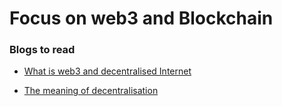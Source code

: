 # Focus on web3 and Blockchain 

### Blogs to read

- [ What is web3 and decentralised Internet ](https://www.freecodecamp.org/news/what-is-web3/)

- [ The meaning of decentralisation](https://medium.com/@VitalikButerin/the-meaning-of-decentralization-a0c92b76a274)

